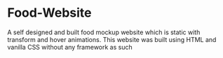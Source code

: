 # Food-Website
A self designed and built food mockup website which is static with transform and hover animations. This website was built using HTML and vanilla CSS without any framework as such
